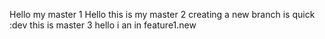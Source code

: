 Hello my master 1
Hello this is my master 2
creating a new branch is quick :dev
this is master 3
hello i an in feature1.new

